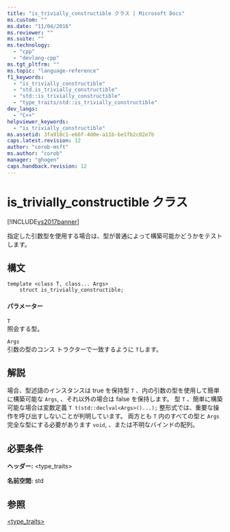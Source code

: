 ```yaml
---
title: "is_trivially_constructible クラス | Microsoft Docs"
ms.custom: ""
ms.date: "11/04/2016"
ms.reviewer: ""
ms.suite: ""
ms.technology: 
  - "cpp"
  - "devlang-cpp"
ms.tgt_pltfrm: ""
ms.topic: "language-reference"
f1_keywords: 
  - "is_trivially_constructible"
  - "std.is_trivially_constructible"
  - "std::is_trivially_constructible"
  - "type_traits/std::is_trivially_constructible"
dev_langs: 
  - "C++"
helpviewer_keywords: 
  - "is_trivially_constructible"
ms.assetid: 3fa918c1-e66f-4d0e-a11b-be1fb2c02e7b
caps.latest.revision: 12
author: "corob-msft"
ms.author: "corob"
manager: "ghogen"
caps.handback.revision: 12
---
```

# is_trivially_constructible クラス
[!INCLUDE[vs2017banner](../assembler/inline/includes/vs2017banner.md)]

指定した引数型を使用する場合は、型が普通によって構築可能かどうかをテストします。  
  
## 構文  
  
```  
template <class T, class... Args>  
    struct is_trivially_constructible;  
```  
  
#### パラメーター  
 `T`  
 照会する型。  
  
 `Args`  
 引数の型のコンス トラクターで一致するように `T`します。  
  
## 解説  
 場合、型述語のインスタンスは true を保持型 `T` 、内の引数の型を使用して簡単に構築可能な `Args`, 、それ以外の場合は false を保持します。 型 `T` 、簡単に構築可能な場合は変数定義 `T t(std::declval<Args>()...);` 整形式では、重要な操作を呼び出すしないことが判明しています。 両方とも `T` 内のすべての型と `Args` 完全な型にする必要があります `void`, 、または不明なバインドの配列。  
  
## 必要条件  
 **ヘッダー:** \<type\_traits\>  
  
 **名前空間:** std  
  
## 参照  
 [\<type\_traits\>](../standard-library/type-traits.md)